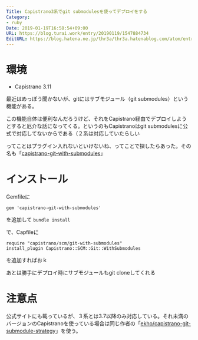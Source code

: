 ```yaml
---
Title: Capistrano3系でgit submodulesを使ってデプロイをする
Category:
- ruby
Date: 2019-01-19T16:58:54+09:00
URL: https://blog.turai.work/entry/20190119/1547884734
EditURL: https://blog.hatena.ne.jp/thr3a/thr3a.hatenablog.com/atom/entry/10257846132709194642
---
```


# 環境

- Capistrano 3.11


最近はめっぽう聞かないが、gitにはサブモジュール（git submodules）という機能がある。

この機能自体は便利なんだろうけど、それをCapistrano経由でデプロイしようとすると厄介な話になってくる。というのもCapistranoはgit submodulesに公式で対応してないからである（２系は対応していたらしい

ってことはプラグイン入れないといけないね、ってことで探したらあった。その名も「[capistrano-git-with-submodules](https://github.com/ekho/capistrano-git-with-submodules)」

# インストール

Gemfileに

```
gem 'capistrano-git-with-submodules'
```

を追加して `bundle install`

で、Capfileに

```
require "capistrano/scm/git-with-submodules"
install_plugin Capistrano::SCM::Git::WithSubmodules
```

を追加すればおｋ

あとは勝手にデプロイ時にサブモジュールもgit cloneしてくれる

# 注意点

公式サイトにも載っているが、３系とは3.7以降のみ対応している。それ未満のバージョンのCapistranoを使っている場合は同じ作者の「[ekho/capistrano-git-submodule-strategy](https://github.com/ekho/capistrano-git-submodule-strategy)」を使う。
